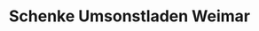 ---
title: "Schenke Umsonstladen Weimar"
url: /weimar/schenke-umsonstladen-weimar/
shop: Kleidung
---